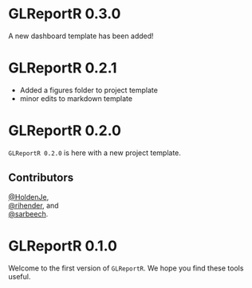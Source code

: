 # GLReportR 0.3.0
A new dashboard template has been added!

# GLReportR 0.2.1
- Added a figures folder to project template
- minor edits to markdown template

# GLReportR 0.2.0

`GLReportR 0.2.0` is here with a new project template.

## Contributors

[&#x0040;HoldenJe](https://github.com/HoldenJe),  
[&#x0040;rihender](https://github.com/rihender), and  
[&#x0040;sarbeech](https://github.com/sarbeech).  

# GLReportR 0.1.0

Welcome to the first version of `GLReportR`. We hope you find these tools useful.

